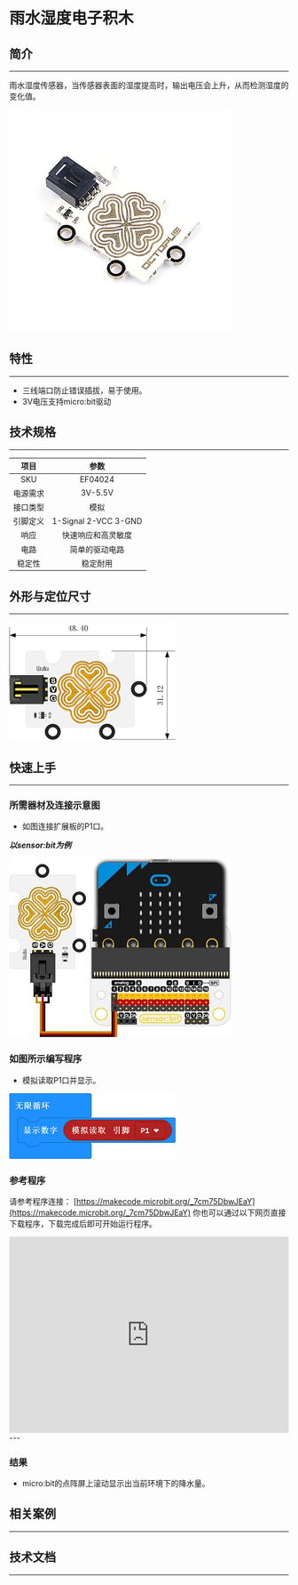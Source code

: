 # 雨水湿度电子积木

## 简介
---
雨水湿度传感器，当传感器表面的湿度提高时，输出电压会上升，从而检测湿度的变化值。

 ![](./images/4tWL14e.jpg)

## 特性
---
- 三线端口防止错误插拔，易于使用。
- 3V电压支持micro:bit驱动

## 技术规格
---

项目 | 参数 
:-: | :-: 
SKU|EF04024
电源需求|3V-5.5V
接口类型|模拟
引脚定义|1-Signal 2-VCC 3-GND
响应|快速响应和高灵敏度
电路|简单的驱动电路
稳定性|稳定耐用


## 外形与定位尺寸
---

 ![](./images/xpNQNBG.png)

## 快速上手
---
### 所需器材及连接示意图
- 如图连接扩展板的P1口。

***以sensor:bit为例***

 ![](./images/ai3lZZE.jpg)

### 如图所示编写程序
- 模拟读取P1口并显示。

 ![](./images/JQBCxSv.png)

### 参考程序
请参考程序连接：
[https://makecode.microbit.org/_7cm75DbwJEaY](https://makecode.microbit.org/_7cm75DbwJEaY)
你也可以通过以下网页直接下载程序，下载完成后即可开始运行程序。

<div style="position:relative;height:0;padding-bottom:70%;overflow:hidden;"><iframe style="position:absolute;top:0;left:0;width:100%;height:100%;" src="https://makecode.microbit.org/#pub:_7cm75DbwJEaY" frameborder="0" sandbox="allow-popups allow-forms allow-scripts allow-same-origin"></iframe></div>  
---

### 结果
- micro:bit的点阵屏上滚动显示出当前环境下的降水量。

## 相关案例
---

## 技术文档
---
